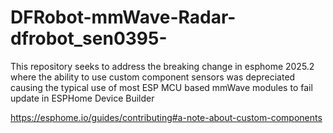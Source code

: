 # DFRobot-mmWave-Radar-dfrobot_sen0395-


This repository seeks to address the breaking change in esphome 2025.2 where the ability to use custom component sensors was depreciated causing the typical use of most ESP MCU based mmWave modules to fail update in ESPHome Device Builder

https://esphome.io/guides/contributing#a-note-about-custom-components

